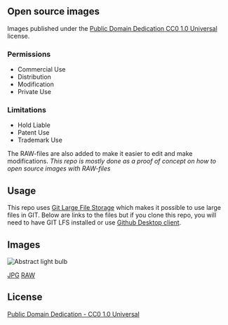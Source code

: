 Open source images
------------------

Images published under the [Public Domain Dedication CC0 1.0 Universal](http://creativecommons.org/publicdomain/zero/1.0/) license.

### Permissions

* Commercial Use
* Distribution
* Modification
* Private Use

### Limitations

* Hold Liable
* Patent Use
* Trademark Use

The RAW-files are also added to make it easier to edit and make modifications.
*This repo is mostly done as a proof of concept on how to open source images with RAW-files*

## Usage
This repo uses [Git Large File Storage](https://git-lfs.github.com/) which makes it possible to use large files in GIT. Below are links to the files but if you clone this repo, you will need to have GIT LFS installed or use [Github Desktop client](https://desktop.github.com/).

## Images
![Abstract light bulb](images/light_bulb_small.jpg)

[JPG](images/light_bulb.jpg) [RAW](images/light_bulb.CR2)

## License
[Public Domain Dedication - CC0 1.0 Universal](http://creativecommons.org/publicdomain/zero/1.0/)
